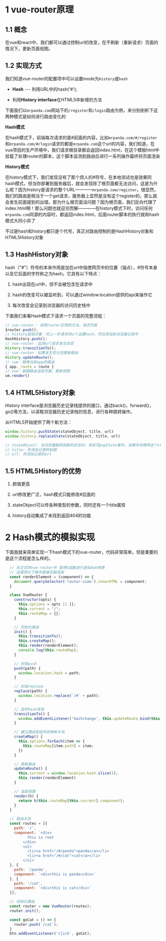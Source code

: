 <!--
 * @LastEditors: panda_liu
 * @LastEditTime: 2020-08-30 20:06:13
 * @FilePath: \yunniubaoc:\Users\23163\Desktop\web\Blog\blog\vue-router原理及简单实现.md
 * @Description: add some description
-->
# 1 vue-router原理

## 1.1 概念

在vue和react中，我们都可以通过控制url的改变，在不刷新（重新请求）页面的情况下，更新页面视图。

## 1.2 实现方式

我们知道vue-router的配置项中可以设置mode为`history`或`hash`

- **Hash** --- 利用URL中的hash('#');

- 利用**History interface**在HTML5中新增的方法

下面我们以`mrpanda.com`网站下的`/register`和`/login`路由为例，来分别剖析下这两种模式是如何进行路由变化的

**Hash模式**

在hash模式下，前端每次请求的是#前面的内容，比如`mrpanda.com/#/register`和`mrpanda.com/#/login`请求的都是`mrpanda.com`这个url的内容，我们知道，在vue项目的生产环境中，我们请求根目录都会返回index.html，在这个模板html中挂载了处理router的脚本，这个脚本监测到路由后进行一系列操作最终将页面渲染

**History模式**

在history模式下，我们发现没有了那个烦人的#符号，在本地测试也是效果同hash模式，但当你部署到服务器后，就会发现除了根页面都无法访问，这是为什么呢？因为history是请求的整个URL————`mrpanda.com/register`，很显然，我们的路由是相当于一个get请求，服务器上显然是没有这个register的，那么就会发生前面提到的出错。那为什么根页面没问题？因为根页面，我们反向代理了index.html啊！那么问题也就迎刃而解————在history模式下时，访问任何`mrpanda.com`同源的内容时，都返回index.html，后面router脚本的执行就和hash模式大同小异了

不过是hash和history都只是个代号，真正对路由控制的是HashHistory对象和HTML5History对象

## 1.3 HashHistory对象

hash（"#"）符号的本来作用是加在url中指使网页中的位置（锚点），#符号本身以及它后面的字符称之为hash。它具有以下特点：

1. hash出现在url中，但不会被包含在请求中

2. hash的改变可以被监听到，可以通过window.location提供的api来操作它

3. 每次改变会记录到浏览器的访问历史栈中


下面我们来看Hash模式下请求一个页面的完整流程：

``` js
// vue-router： 调用router实例的方法，请求页面
$router.push();
// history底层对象：将上一步请求的url设置hash，然后添加到浏览器记录中
HashHistory.push();
// vue-router：监测url是否发生改变
History.transitionTo();
// vue-router：如果发生变化则更新路由
History.updateRoute();
// vue：替换当前app的路由
{ app._route = route }
// vue：根据路由渲染页面，更新视图
vm.render()
```

## 1.4 HTML5History对象

History interface是浏览器历史记录栈提供的接口，通过back()，forward()，go()等方法，以读取浏览器历史记录栈的信息，进行各种跳转操作。

从HTML5开始提供了两个新方法：

``` javascript
window.history.pushState(stateObject, title, url)
window.history.replaceState(stateObject, title, url)

// stateObject: 当浏览器跳转到新的状态时，将处罚popState事件，该事件将携带这个stateObject参数的副本
// title: 所添加记录的标题
// url: 所添加记录的url
```

## 1.5 HTML5History的优势

1. 颜值更高

2. url修改更广泛，hash模式只能修改#后面的

3. stateObject可以传各种类型的参数，同时还有一个title属性

4. history自动集成了未找到返回404的功能


# 2 Hash模式的模拟实现

下面我就来简单实现一下hash模式下的vue-router，代码非常简单，但是重要的是这个流程是怎么样的。

``` js
  // 在正式的vue-router中 是用h函数进行虚拟dom转换
  // 这里简化下操作直接无脑渲染
  const renderElement = (component) => {
    document.querySelector('router-view').innerHTML = component;
  }

  class VueRouter {
    constructor(opts) {
      this.options = opts || [];
      this.current = "/";
      this.routeMap = {};
    }

    // 初始化路由
    init() {
      this.transitionTo();
      this.createMap();
      this.render(renderElement);
      console.log(this.routeMap);
    }

    // 封装push
    push(path) {
      window.location.hash = path;
    }

    // 封装replace
    replace(path) {
      window.location.replace(`/#` + path);
    }

    // 监听hash改变
    transitionTo() {
      window.addEventListener('hashchange', this.updateRoute.bind(this));
    }

    // 建立路由和组件的映射关系
    createMap() {
      this.options.forEach(item => {
        this.routeMap[item.path] = item;
      })
    }

    // 更新路由
    updateRoute() {
      this.current = window.location.hash.slice(1);
      this.render(renderElement)
    }

    // 渲染视图
    render(h) {
      return h(this.routeMap[this.current].component);
    }
  }

  // 路由关系
  const routes = [{
    path: '/',
    component: `<div>
          this is root
        </div>
        <ul>
          <li><a href="/#/panda">panda</a></li>
          <li><a href="/#/cat">cat</a></li>
        </ul>`
  }, {
    path: '/panda',
    component: `<div>this is panda</div>`
  }, {
    path: '/cat',
    component: `<div>this is cat</div>`
  }];

  // 初始化路由
  const router = new VueRouter(routes);
  router.init();

  const goCat = () => {
    router.push(`/cat`);
  }
  btn.addEventListener('click', goCat);
```